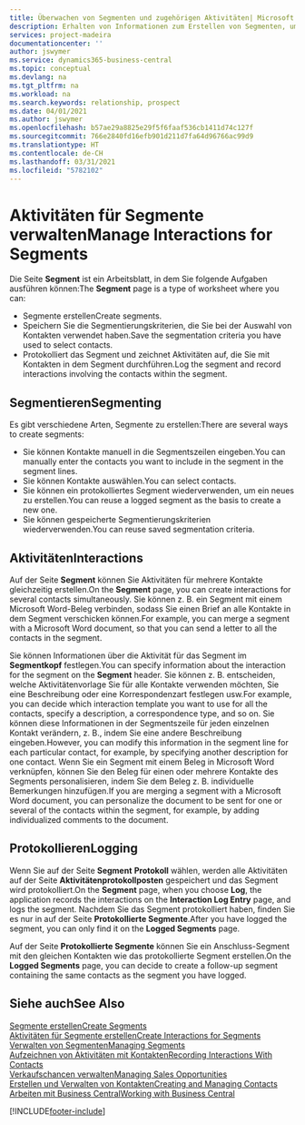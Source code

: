 ```yaml
---
title: Überwachen von Segmenten und zugehörigen Aktivitäten| Microsoft Docs
description: Erhalten von Informationen zum Erstellen von Segmenten, um Kontaktgruppen zu definieren und Festlegen von Aktivitäten für Segmente.
services: project-madeira
documentationcenter: ''
author: jswymer
ms.service: dynamics365-business-central
ms.topic: conceptual
ms.devlang: na
ms.tgt_pltfrm: na
ms.workload: na
ms.search.keywords: relationship, prospect
ms.date: 04/01/2021
ms.author: jswymer
ms.openlocfilehash: b57ae29a8825e29f5f6faaf536cb1411d74c127f
ms.sourcegitcommit: 766e2840fd16efb901d211d7fa64d96766ac99d9
ms.translationtype: HT
ms.contentlocale: de-CH
ms.lasthandoff: 03/31/2021
ms.locfileid: "5782102"
---
```

# <a name="manage-interactions-for-segments"></a><span data-ttu-id="eac16-103">Aktivitäten für Segmente verwalten</span><span class="sxs-lookup"><span data-stu-id="eac16-103">Manage Interactions for Segments</span></span>
<span data-ttu-id="eac16-104">Die Seite **Segment** ist ein Arbeitsblatt, in dem Sie folgende Aufgaben ausführen können:</span><span class="sxs-lookup"><span data-stu-id="eac16-104">The **Segment** page is a type of worksheet where you can:</span></span>

* <span data-ttu-id="eac16-105">Segmente erstellen</span><span class="sxs-lookup"><span data-stu-id="eac16-105">Create segments.</span></span>
* <span data-ttu-id="eac16-106">Speichern Sie die Segmentierungskriterien, die Sie bei der Auswahl von Kontakten verwendet haben.</span><span class="sxs-lookup"><span data-stu-id="eac16-106">Save the segmentation criteria you have used to select contacts.</span></span>
* <span data-ttu-id="eac16-107">Protokolliert das Segment und zeichnet Aktivitäten auf, die Sie mit Kontakten in dem Segment durchführen.</span><span class="sxs-lookup"><span data-stu-id="eac16-107">Log the segment and record interactions involving the contacts within the segment.</span></span>

## <a name="segmenting"></a><span data-ttu-id="eac16-108">Segmentieren</span><span class="sxs-lookup"><span data-stu-id="eac16-108">Segmenting</span></span>
<span data-ttu-id="eac16-109">Es gibt verschiedene Arten, Segmente zu erstellen:</span><span class="sxs-lookup"><span data-stu-id="eac16-109">There are several ways to create segments:</span></span>

* <span data-ttu-id="eac16-110">Sie können Kontakte manuell in die Segmentszeilen eingeben.</span><span class="sxs-lookup"><span data-stu-id="eac16-110">You can manually enter the contacts you want to include in the segment in the segment lines.</span></span>
* <span data-ttu-id="eac16-111">Sie können Kontakte auswählen.</span><span class="sxs-lookup"><span data-stu-id="eac16-111">You can select contacts.</span></span>
* <span data-ttu-id="eac16-112">Sie können ein protokolliertes Segment wiederverwenden, um ein neues zu erstellen.</span><span class="sxs-lookup"><span data-stu-id="eac16-112">You can reuse a logged segment as the basis to create a new one.</span></span>
* <span data-ttu-id="eac16-113">Sie können gespeicherte Segmentierungskriterien wiederverwenden.</span><span class="sxs-lookup"><span data-stu-id="eac16-113">You can reuse saved segmentation criteria.</span></span>

## <a name="interactions"></a><span data-ttu-id="eac16-114">Aktivitäten</span><span class="sxs-lookup"><span data-stu-id="eac16-114">Interactions</span></span>
<span data-ttu-id="eac16-115">Auf der Seite **Segment** können Sie Aktivitäten für mehrere Kontakte gleichzeitig erstellen.</span><span class="sxs-lookup"><span data-stu-id="eac16-115">On the **Segment** page, you can create interactions for several contacts simultaneously.</span></span> <span data-ttu-id="eac16-116">Sie können z. B. ein Segment mit einem Microsoft Word-Beleg verbinden, sodass Sie einen Brief an alle Kontakte in dem Segment verschicken können.</span><span class="sxs-lookup"><span data-stu-id="eac16-116">For example, you can merge a segment with a Microsoft Word document, so that you can send a letter to all the contacts in the segment.</span></span>

<span data-ttu-id="eac16-117">Sie können Informationen über die Aktivität für das Segment im **Segmentkopf** festlegen.</span><span class="sxs-lookup"><span data-stu-id="eac16-117">You can specify information about the interaction for the segment on the **Segment** header.</span></span> <span data-ttu-id="eac16-118">Sie können z. B. entscheiden, welche Aktivitätenvorlage Sie für alle Kontakte verwenden möchten, Sie eine Beschreibung oder eine Korrespondenzart festlegen usw.</span><span class="sxs-lookup"><span data-stu-id="eac16-118">For example, you can decide which interaction template you want to use for all the contacts, specify a description, a correspondence type, and so on.</span></span> <span data-ttu-id="eac16-119">Sie können diese Informationen in der Segmentszeile für jeden einzelnen Kontakt verändern, z. B., indem Sie eine andere Beschreibung eingeben.</span><span class="sxs-lookup"><span data-stu-id="eac16-119">However, you can modify this information in the segment line for each particular contact, for example, by specifying another description for one contact.</span></span> <span data-ttu-id="eac16-120">Wenn Sie ein Segment mit einem Beleg in Microsoft Word verknüpfen, können Sie den Beleg für einen oder mehrere Kontakte des Segments personalisieren, indem Sie dem Beleg z. B. individuelle Bemerkungen hinzufügen.</span><span class="sxs-lookup"><span data-stu-id="eac16-120">If you are merging a segment with a Microsoft Word document, you can personalize the document to be sent for one or several of the contacts within the segment, for example, by adding individualized comments to the document.</span></span>

## <a name="logging"></a><span data-ttu-id="eac16-121">Protokollieren</span><span class="sxs-lookup"><span data-stu-id="eac16-121">Logging</span></span>
<span data-ttu-id="eac16-122">Wenn Sie auf der Seite **Segment** **Protokoll** wählen, werden alle Aktivitäten auf der Seite **Aktivitätenprotokollposten** gespeichert und das Segment wird protokolliert.</span><span class="sxs-lookup"><span data-stu-id="eac16-122">On the **Segment** page, when you choose **Log**, the application records the interactions on the **Interaction Log Entry** page, and logs the segment.</span></span> <span data-ttu-id="eac16-123">Nachdem Sie das Segment protokolliert haben, finden Sie es nur in auf der Seite **Protokollierte Segmente**.</span><span class="sxs-lookup"><span data-stu-id="eac16-123">After you have logged the segment, you can only find it on the **Logged Segments** page.</span></span>

<span data-ttu-id="eac16-124">Auf der Seite **Protokollierte Segmente** können Sie ein Anschluss-Segment mit den gleichen Kontakten wie das protokollierte Segment erstellen.</span><span class="sxs-lookup"><span data-stu-id="eac16-124">On the **Logged Segments** page, you can decide to create a follow-up segment containing the same contacts as the segment you have logged.</span></span>

## <a name="see-also"></a><span data-ttu-id="eac16-125">Siehe auch</span><span class="sxs-lookup"><span data-stu-id="eac16-125">See Also</span></span>
[<span data-ttu-id="eac16-126">Segmente erstellen</span><span class="sxs-lookup"><span data-stu-id="eac16-126">Create Segments</span></span>](marketing-how-create-segment.md)  
[<span data-ttu-id="eac16-127">Aktivitäten für Segmente erstellen</span><span class="sxs-lookup"><span data-stu-id="eac16-127">Create Interactions for Segments</span></span>](marketing-how-create-interactions.md)  
[<span data-ttu-id="eac16-128">Verwalten von Segmenten</span><span class="sxs-lookup"><span data-stu-id="eac16-128">Managing Segments</span></span>](marketing-segments.md)  
[<span data-ttu-id="eac16-129">Aufzeichnen von Aktivitäten mit Kontakten</span><span class="sxs-lookup"><span data-stu-id="eac16-129">Recording Interactions With Contacts</span></span>](marketing-interactions.md)  
[<span data-ttu-id="eac16-130">Verkaufschancen verwalten</span><span class="sxs-lookup"><span data-stu-id="eac16-130">Managing Sales Opportunities</span></span>](marketing-manage-sales-opportunities.md)  
[<span data-ttu-id="eac16-131">Erstellen und Verwalten von Kontakten</span><span class="sxs-lookup"><span data-stu-id="eac16-131">Creating and Managing Contacts</span></span>](marketing-contacts.md)  
[<span data-ttu-id="eac16-132">Arbeiten mit  Business Central</span><span class="sxs-lookup"><span data-stu-id="eac16-132">Working with Business Central</span></span>](ui-work-product.md)


[!INCLUDE[footer-include](includes/footer-banner.md)]